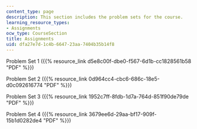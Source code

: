 ```yaml
---
content_type: page
description: This section includes the problem sets for the course.
learning_resource_types:
- Assignments
ocw_type: CourseSection
title: Assignments
uid: dfa27e7d-1c4b-6647-23aa-7404b35b14f8
---
```


Problem Set 1 ({{% resource_link d5e8c00f-dbe0-f567-6d1b-cc1828561b58 "PDF" %}})

Problem Set 2 ({{% resource_link 0d964cc4-cbc6-686c-18e5-d0c092616774 "PDF" %}})

Problem Set 3 ({{% resource_link 1952c7ff-8fdb-1d7a-764d-851f90de79de "PDF" %}})

Problem Set 4 ({{% resource_link 3679ee6d-29aa-bf17-909f-15b1d0282de4 "PDF" %}})